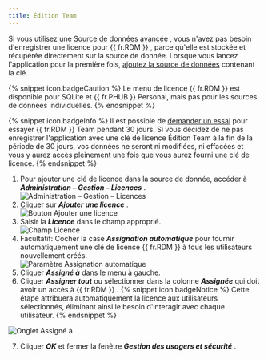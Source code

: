 ```yaml
---
title: Édition Team
---
```

Si vous utilisez une [Source de données avancée](/fr/rdm/windows/data-sources/data-sources-types/advanced-data-sources/) , vous n'avez pas besoin d'enregistrer une licence pour {{ fr.RDM }} , parce qu'elle est stockée et récupérée directement sur la source de donnée. Lorsque vous lancez l'application pour la première fois, [ajoutez la source de données](/fr/rdm/windows/data-sources/create-new-data-source/) contenant la clé.  

{% snippet icon.badgeCaution %} 
Le menu de licence {{ fr.RDM }} est disponible pour SQLite et {{ fr.PHUB }} Personal, mais pas pour les sources de données individuelles. 
{% endsnippet %}
 
{% snippet icon.badgeInfo %} 
Il est possible de [demander un essai](/fr/rdm/windows/installation/client/registration/trial-request/) pour essayer {{ fr.RDM }} Team pendant 30 jours. Si vous décidez de ne pas enregistrer l'application avec une clé de licence Édition Team à la fin de la période de 30 jours, vos données ne seront ni modifiées, ni effacées et vous y aurez accès pleinement une fois que vous aurez fourni une clé de licence. 
{% endsnippet %}
 

1. Pour ajouter une clé de licence dans la source de donnée, accéder à ***Administration – Gestion – Licences*** .  
![Administration – Gestion – Licences](/img/fr/rdm/windows/clip3417.png) 
1. Cliquer sur ***Ajouter une licence*** .  
![Bouton Ajouter une licence](/img/fr/rdm/windows/RdmWin4118.png) 
1. Saisir la ***Licence*** dans le champ approprié.  
![Champ Licence](/img/fr/rdm/windows/RdmWin0000.png) 
1. Facultatif: Cocher la case ***Assignation automatique*** pour fournir automatiquement une clé de licence {{ fr.RDM }} à tous les utilisateurs nouvellement créés.  
![Paramètre Assignation automatique](/img/fr/rdm/windows/RdmWin4117.png) 
1. Cliquer ***Assigné à*** dans le menu à gauche. 
1. Cliquer ***Assigner tout*** ou sélectionner dans la colonne ***Assignée*** qui doit avoir un accès à {{ fr.RDM }} . 
{% snippet icon.badgeNotice %} 
Cette étape attribuera automatiquement la licence aux utilisateurs sélectionnés, éliminant ainsi le besoin d'interagir avec chaque utilisateur. 
{% endsnippet %}
 
![Onglet Assigné à](/img/fr/rdm/windows/RdmWin4119.png) 

7. Cliquer ***OK*** et fermer la fenêtre ***Gestion des usagers et sécurité*** . 


